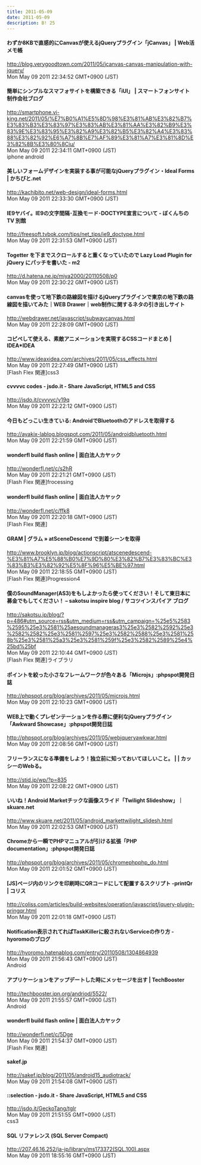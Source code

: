 ```yaml
---
title: 2011-05-09
date: 2011-05-09
description: B! 25
---
```


#### わずか8KBで直感的にCanvasが使えるjQueryプラグイン「jCanvas」 | Web活メモ帳
http://blog.verygoodtown.com/2011/05/jcanvas-canvas-manipulation-with-jquery/<br>
Mon May 09 2011 22:34:52 GMT+0900 (JST)<br>


#### 簡単にシンプルなスマフォサイトを構築できる「iUI」 | スマートフォンサイト制作会社ブログ
http://smartphone.vi-king.net/2011/05/%E7%B0%A1%E5%8D%98%E3%81%AB%E3%82%B7%E3%83%B3%E3%83%97%E3%83%AB%E3%81%AA%E3%82%B9%E3%83%9E%E3%83%95%E3%82%A9%E3%82%B5%E3%82%A4%E3%83%88%E3%82%92%E6%A7%8B%E7%AF%89%E3%81%A7%E3%81%8D%E3%82%8B%E3%80%8Ciu/<br>
Mon May 09 2011 22:34:11 GMT+0900 (JST)<br>
iphone android


#### 美しいフォームデザインを実装する事が可能なjQueryプラグイン・Ideal Forms | かちびと.net
http://kachibito.net/web-design/ideal-forms.html<br>
Mon May 09 2011 22:33:30 GMT+0900 (JST)<br>


#### IE9ヤバイ。IE9の文字間隔･互換モード･DOCTYPE宣言について - ぼくんちのTV 別館
http://freesoft.tvbok.com/tips/net_tips/ie9_doctype.html<br>
Mon May 09 2011 22:31:53 GMT+0900 (JST)<br>


####  Togetter を下までスクロールすると重くなっていたので Lazy Load Plugin for jQuery にパッチを書いた - m2
http://d.hatena.ne.jp/miya2000/20110508/p0<br>
Mon May 09 2011 22:30:22 GMT+0900 (JST)<br>


#### canvasを使って地下鉄の路線図を描けるjQueryプラグインで東京の地下鉄の路線図を描いてみた｜WEB Drawer｜web制作に関するネタの引き出しサイト
http://webdrawer.net/javascript/subwaycanvas.html<br>
Mon May 09 2011 22:28:09 GMT+0900 (JST)<br>


#### コピペして使える、素敵アニメーションを実現するCSSコードまとめ | IDEA*IDEA
http://www.ideaxidea.com/archives/2011/05/css_effects.html<br>
Mon May 09 2011 22:27:49 GMT+0900 (JST)<br>
[Flash Flex 関連]css3


#### cvvvvc codes - jsdo.it - Share JavaScript, HTML5 and CSS
http://jsdo.it/cvvvvc/y19q<br>
Mon May 09 2011 22:22:12 GMT+0900 (JST)<br>


#### 今日もどっこい生きている: AndroidでBluetoothのアドレスを取得する
http://ayakix-lablog.blogspot.com/2011/05/androidbluetooth.html<br>
Mon May 09 2011 22:21:59 GMT+0900 (JST)<br>


#### wonderfl build flash online | 面白法人カヤック
http://wonderfl.net/c/s2hR<br>
Mon May 09 2011 22:21:21 GMT+0900 (JST)<br>
[Flash Flex 関連]frocessing


#### wonderfl build flash online | 面白法人カヤック
http://wonderfl.net/c/ffk8<br>
Mon May 09 2011 22:20:18 GMT+0900 (JST)<br>
[Flash Flex 関連]


#### GRAM | グラム » atSceneDescend で到着シーンを取得
http://www.brooklyn.jp/blog/actionscript/atscenedescend-%E3%81%A7%E5%88%B0%E7%9D%80%E3%82%B7%E3%83%BC%E3%83%B3%E3%82%92%E5%8F%96%E5%BE%97.html<br>
Mon May 09 2011 22:18:55 GMT+0900 (JST)<br>
[Flash Flex 関連]Progression4


#### 僕のSoundManager(AS3)をもしよかったら使ってください！そして東日本に募金でもしてください！ – sakotsu inspire blog / サコツインスパイア ブログ
http://sakotsu.jp/blog/?p=486#utm_source=rss&utm_medium=rss&utm_campaign=%25e5%2583%2595%25e3%2581%25aesoundmanageras3%25e3%2582%2592%25e3%2582%2582%25e3%2581%2597%25e3%2582%2588%25e3%2581%258b%25e3%2581%25a3%25e3%2581%259f%25e3%2582%2589%25e4%25bd%25bf<br>
Mon May 09 2011 22:10:44 GMT+0900 (JST)<br>
[Flash Flex 関連]ライブラリ


#### ポイントを絞った小さなフレームワークが色々ある「Microjs」:phpspot開発日誌
http://phpspot.org/blog/archives/2011/05/microjs.html<br>
Mon May 09 2011 22:10:23 GMT+0900 (JST)<br>


#### WEB上で動くプレゼンテーションを作る際に便利なjQueryプラグイン「Awkward Showcase」:phpspot開発日誌
http://phpspot.org/blog/archives/2011/05/webjqueryawkwar.html<br>
Mon May 09 2011 22:08:56 GMT+0900 (JST)<br>


#### フリーランスになる準備をしよう！独立前に知っておいてほしいこと。 | | カッシーのWebる。
http://stid.jp/wp/?p=835<br>
Mon May 09 2011 22:08:22 GMT+0900 (JST)<br>


#### いいね！Android Marketチックな画像スライド「Twilight Slideshow」｜skuare.net
http://www.skuare.net/2011/05/android_markettwilight_slidesh.html<br>
Mon May 09 2011 22:02:53 GMT+0900 (JST)<br>


#### Chromeから一瞬でPHPマニュアルが引ける拡張「PHP documentation」:phpspot開発日誌
http://phpspot.org/blog/archives/2011/05/chromephpphp_do.html<br>
Mon May 09 2011 22:01:52 GMT+0900 (JST)<br>


####   [JS]ページ内のリンクを印刷時にQRコードにして配置するスクリプト -printQr | コリス
http://coliss.com/articles/build-websites/operation/javascript/jquery-plugin-pringqr.html<br>
Mon May 09 2011 22:01:18 GMT+0900 (JST)<br>


#### Notification表示されてればTaskKillerに殺されないServiceの作り方 - hyoromoのブログ
http://hyoromo.hatenablog.com/entry/20110508/1304864939<br>
Mon May 09 2011 21:56:43 GMT+0900 (JST)<br>
Android


#### アプリケーションをアップデートした時にメッセージを出す | TechBooster
http://techbooster.jpn.org/andriod/5522/<br>
Mon May 09 2011 21:55:57 GMT+0900 (JST)<br>
Android


#### wonderfl build flash online | 面白法人カヤック
http://wonderfl.net/c/5Dge<br>
Mon May 09 2011 21:54:37 GMT+0900 (JST)<br>
[Flash Flex 関連]


#### sakef.jp
http://sakef.jp/blog/2011/05/android15_audiotrack/<br>
Mon May 09 2011 21:54:08 GMT+0900 (JST)<br>


#### ::selection - jsdo.it - Share JavaScript, HTML5 and CSS
http://jsdo.it/GeckoTang/tgIr<br>
Mon May 09 2011 21:51:55 GMT+0900 (JST)<br>
css3


#### SQL リファレンス (SQL Server Compact)
http://207.46.16.252/ja-jp/library/ms173372(SQL.100).aspx<br>
Mon May 09 2011 18:55:16 GMT+0900 (JST)<br>


